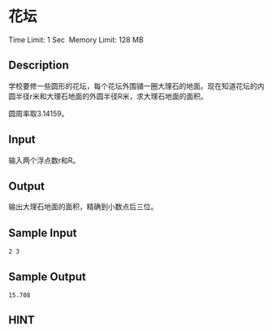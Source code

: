# 花坛
Time Limit: 1 Sec  Memory Limit: 128 MB


## Description

学校要修一些圆形的花坛，每个花坛外围铺一圈大理石的地面。现在知道花坛的内圆半径r米和大理石地面的外圆半径R米，求大理石地面的面积。

圆周率取3.14159。




## Input
输入两个浮点数r和R。


## Output
输出大理石地面的面积，精确到小数点后三位。


## Sample Input
```
2 3
```
## Sample Output
```
15.708

```

## HINT
